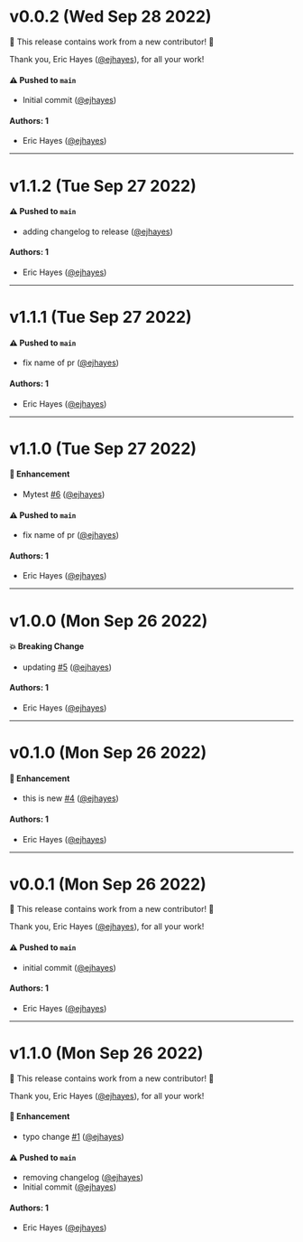 # v0.0.2 (Wed Sep 28 2022)

:tada: This release contains work from a new contributor! :tada:

Thank you, Eric Hayes ([@ejhayes](https://github.com/ejhayes)), for all your work!

#### ⚠️ Pushed to `main`

- Initial commit ([@ejhayes](https://github.com/ejhayes))

#### Authors: 1

- Eric Hayes ([@ejhayes](https://github.com/ejhayes))

---

# v1.1.2 (Tue Sep 27 2022)

#### ⚠️ Pushed to `main`

- adding changelog to release ([@ejhayes](https://github.com/ejhayes))

#### Authors: 1

- Eric Hayes ([@ejhayes](https://github.com/ejhayes))

---

# v1.1.1 (Tue Sep 27 2022)

#### ⚠️ Pushed to `main`

- fix name of pr ([@ejhayes](https://github.com/ejhayes))

#### Authors: 1

- Eric Hayes ([@ejhayes](https://github.com/ejhayes))

---

# v1.1.0 (Tue Sep 27 2022)

#### 🚀 Enhancement

- Mytest [#6](https://github.com/ejhayes/action-argocd-deploy/pull/6) ([@ejhayes](https://github.com/ejhayes))

#### ⚠️ Pushed to `main`

- fix name of pr ([@ejhayes](https://github.com/ejhayes))

#### Authors: 1

- Eric Hayes ([@ejhayes](https://github.com/ejhayes))

---

# v1.0.0 (Mon Sep 26 2022)

#### 💥 Breaking Change

- updating [#5](https://github.com/ejhayes/action-argocd-deploy/pull/5) ([@ejhayes](https://github.com/ejhayes))

#### Authors: 1

- Eric Hayes ([@ejhayes](https://github.com/ejhayes))

---

# v0.1.0 (Mon Sep 26 2022)

#### 🚀 Enhancement

- this is new [#4](https://github.com/ejhayes/action-argocd-deploy/pull/4) ([@ejhayes](https://github.com/ejhayes))

#### Authors: 1

- Eric Hayes ([@ejhayes](https://github.com/ejhayes))

---

# v0.0.1 (Mon Sep 26 2022)

:tada: This release contains work from a new contributor! :tada:

Thank you, Eric Hayes ([@ejhayes](https://github.com/ejhayes)), for all your work!

#### ⚠️ Pushed to `main`

- initial commit ([@ejhayes](https://github.com/ejhayes))

#### Authors: 1

- Eric Hayes ([@ejhayes](https://github.com/ejhayes))

---

# v1.1.0 (Mon Sep 26 2022)

:tada: This release contains work from a new contributor! :tada:

Thank you, Eric Hayes ([@ejhayes](https://github.com/ejhayes)), for all your work!

#### 🚀 Enhancement

- typo change [#1](https://github.com/ejhayes/action-argocd-deploy/pull/1) ([@ejhayes](https://github.com/ejhayes))

#### ⚠️ Pushed to `main`

- removing changelog ([@ejhayes](https://github.com/ejhayes))
- Initial commit ([@ejhayes](https://github.com/ejhayes))

#### Authors: 1

- Eric Hayes ([@ejhayes](https://github.com/ejhayes))
